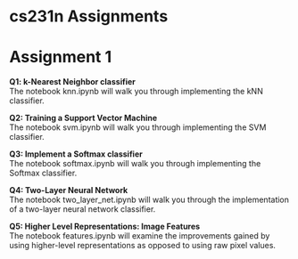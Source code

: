 # cs231n Assignments
# Assignment 1
**Q1: k-Nearest Neighbor classifier**<br>
The notebook knn.ipynb will walk you through implementing the kNN classifier.

**Q2: Training a Support Vector Machine**<br>
The notebook svm.ipynb will walk you through implementing the SVM classifier.

**Q3: Implement a Softmax classifier**<br>
The notebook softmax.ipynb will walk you through implementing the Softmax classifier.

**Q4: Two-Layer Neural Network**<br>
The notebook two_layer_net.ipynb will walk you through the implementation of a two-layer neural network classifier.

**Q5: Higher Level Representations: Image Features**<br>
The notebook features.ipynb will examine the improvements gained by using higher-level representations as opposed to using raw pixel values.

